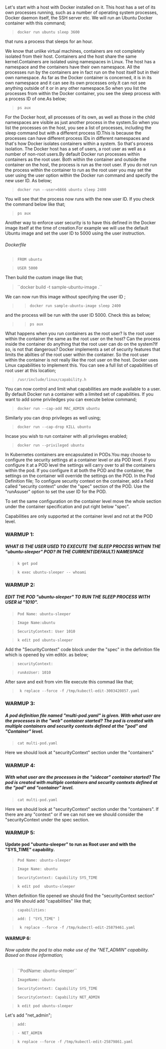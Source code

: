 Let's start with a host with Docker installed on it. This host has a set of its own processes running, such as a number of operating system processes, Docker daemon itself, the SSH server etc. We will run an Ubuntu Docker container with this command;

> `` docker run ubuntu sleep 3600 ``

that runs a process that sleeps for an hour.

We know that unlike virtual machines, containers are not completely isolated from their host. Containers and the host share the same kernel.Containers are isolated using namespaces in Linux. The host has a namespace and the containers have their own namespace. All the processes run by the containers are in fact run on the host itself but in their own namespace. As far as the Docker container is concerned, it is in its own namespace and it can see its own processes only.It can not see anything outside of it or in any other namespace.So  when you list the processes from within the Docker container, you see the sleep process with a process ID of one.As below;

> `` ps aux ``

For the Docker host, all processes of its own, as well as those in the child namespaces are visible as just another process in the system.So when you list the processes on the host, you see a list of processes, including the sleep command but with a different process ID.This is because the processes can have different process IDs in different namespaces and that's how Docker isolates containers within a system. So that's process isolation. The Docker host has a set of users, a root user as well as a number of non-root users.By default Docker run processes within containers as the root user. Both within the container and outside the container on the host, the process is run as the root user. If you do not run the process within the container to run as the root user you may set the user using the user option within the Docker run command and specify the new user ID. As below;

> ``docker run --user=6666 ubuntu sleep 2400``

You will see that the process now runs with the new user ID. If you check the command below like that;

> ``ps aux``

Another way to enforce user security is to have this defined in the Docker image itself at the time of creation.For example we will use the default Ubuntu image and set the user ID to 5000 using the user instruction.

###### Dockerfile

> ``FROM ubuntu``

> ``USER 5000``

Then build the custom image like that;

> ´´docker build -t sample-ubuntu-image .``

We can now run this image without specifying the user ID ;

>> ``docker run sample-ubuntu-image sleep 2400``

and the process will be run with the user ID 5000. Check this as below;

>> ``ps aux``

What happens when you run containers as the root user? Is the root user within the container the same as the root user on the host? Can the process inside the container do anything that the root user can do on the system?If so, is not that dangerous? Docker implements a set of security features that limits the abilties of the root user within the container. So the root user within the container is not really like the root user on the host. Docker uses Linux capabilities to implement this. You can see a full list of capabilities of root user at this location;

> ``/usr/include/linux/capability.h``

You can now control and limit what capabilities are made available to a user. By default Docker run a container with a limited set of capabilities. If you want to add some priviledges you can execute below command;

> ``docker run --cap-add MAC_ADMIN ubuntu``

Similarly you can drop privileges as well using;

> ``docker run --cap-drop KILL ubuntu``

Incase you wish to run container with all privileges enabled;

> ``docker run --privileged ubuntu``

In Kubernetes containers are encapsulated in PODs.You may choose to configure the security settings at a container level or ata  POD level. If you configure it at a POD level the settings will carry over to all the containers within the pod. If you configure it at both the POD and the container, the settings on the container will override the settings on the POD. In the Pod Definition file; To configure security context on the container, add a field called "security context" under the "spec" section of the POD. Use the "runAsuser" option to set the user ID for the POD.

To set the same configuration on the container level move the whole section under the container specification and put right below "spec".

Capabilities are only supported at the container level and not at the POD level.

### WARMUP 1:
##### WHAT IS THE USER USED TO EXECUTE THE SLEEP PROCESS WITHIN THE "ubuntu-sleeper" POD? IN THE CURRENT(DEFAULT) NAMESPACE

> ``k get pod``

> ``k exec ubuntu-sleeper -- whoami``

### WARMUP 2:
##### EDIT THE POD "ubuntu-sleeper" TO RUN THE SLEEP PROCESS WITH USER id "1010". 

>``Pod Name: ubuntu-sleeper``

>``Image Name:ubuntu``

>``SecurityContext: User 1010``

> ``k edit pod ubuntu-sleeper``

Add the "SecurityContext" code block under the "spec" in the definition file which is opened by vim editör. as below;

> ``securityContext:``

>    ``runAsUser: 1010``

After save and exit from vim file execute this commad like that;

> `` k replace --force -f /tmp/kubectl-edit-3003420857.yaml``

### WARMUP 3:
##### A pod definition file named "multi-pod.yaml" is given. With what user are the processes in the "web" container started? The pod is created with multiple containers and security contexts defined at the "pod" and "Container" level.

> `` cat multi-pod.yaml ``

Here we should look at "securityContext" section under the "containers"

### WARMUP 4:
##### With what user are the processes in the "sidecar" container started? The pod is created with multiple containers and security contexts defined at the "pod" and "container" level.

> `` cat multi-pod.yaml ``

Here we should look at "securityContext" section under the "containers". If there are any "context" or if we can not see we should consider the "securityContext  under the spec section.

### WARMUP 5:
#### Update pod "ubuntu-sleeper" to run as Root user and with the "SYS_TIME" capability.

>``Pod Name: ubuntu-sleeper``

>``Image Name: ubuntu``

>``SecurityContext: Capability SYS_TIME``

> ``k edit pod  ubuntu-sleeper``

When definition file opened we should find the "securityContext section" and We should add "capabilities" like that;

> ``capabilities:``

> ``add: [ "SYS_TIME" ]``

> `` k replace --force -f /tmp/kubectl-edit-25879461.yaml``

#### WARMUP 6:
###### Now update the pod to also make use of the "NET_ADMIN" capability. Based on those information;

> ´´PodName: ubuntu-sleeper``

> ``ImageName: ubuntu``

>``SecurityContext: Capability SYS_TIME``

>``SecurityContext: Capability NET_ADMIN``

> ``k edit pod ubuntu-sleeper``

Let's add "net_admin";

> ``add:``

> ``- NET_ADMIN``

> ``k replace --force -f /tmp/kubectl-edit-25879861.yaml``
